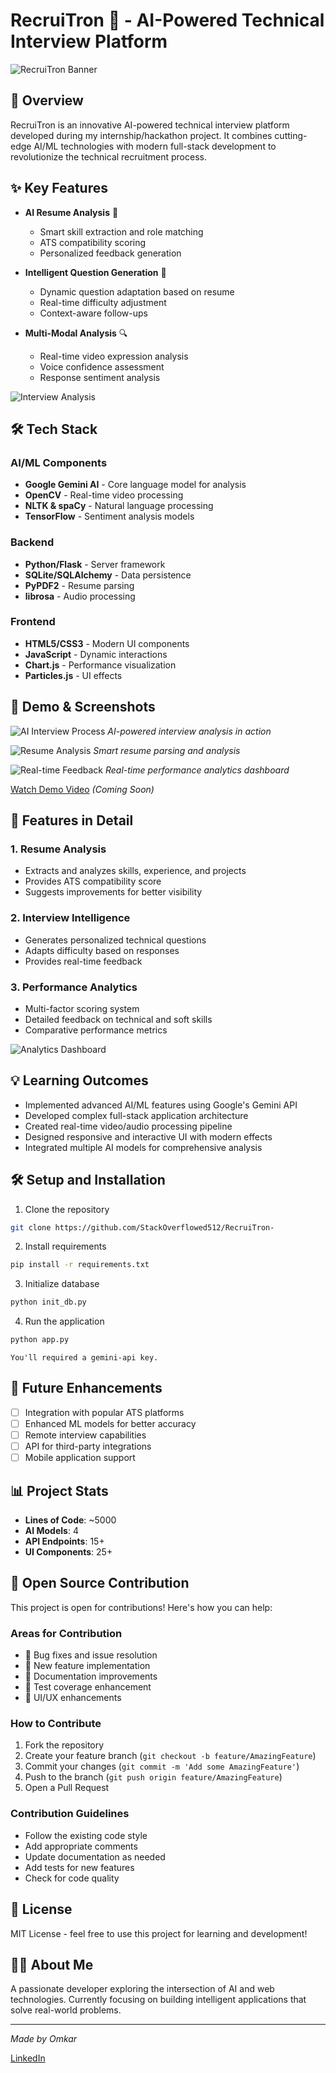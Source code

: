 # RecruiTron 🤖 - AI-Powered Technical Interview Platform

![RecruiTron Banner](https://images.unsplash.com/photo-1589254066213-a0c9dc853511?auto=format&fit=crop&q=80)

## 🌟 Overview

RecruiTron is an innovative AI-powered technical interview platform developed during my internship/hackathon project. It combines cutting-edge AI/ML technologies with modern full-stack development to revolutionize the technical recruitment process.

## ✨ Key Features

- **AI Resume Analysis** 📄
  - Smart skill extraction and role matching
  - ATS compatibility scoring
  - Personalized feedback generation
  
- **Intelligent Question Generation** 🎯
  - Dynamic question adaptation based on resume
  - Real-time difficulty adjustment
  - Context-aware follow-ups

- **Multi-Modal Analysis** 🔍
  - Real-time video expression analysis
  - Voice confidence assessment
  - Response sentiment analysis
  
![Interview Analysis](https://images.unsplash.com/photo-1517245386807-bb43f82c33c4?auto=format&fit=crop&q=80)

## 🛠️ Tech Stack

### AI/ML Components
- **Google Gemini AI** - Core language model for analysis
- **OpenCV** - Real-time video processing
- **NLTK & spaCy** - Natural language processing
- **TensorFlow** - Sentiment analysis models

### Backend
- **Python/Flask** - Server framework
- **SQLite/SQLAlchemy** - Data persistence
- **PyPDF2** - Resume parsing
- **librosa** - Audio processing

### Frontend
- **HTML5/CSS3** - Modern UI components
- **JavaScript** - Dynamic interactions
- **Chart.js** - Performance visualization
- **Particles.js** - UI effects

## 🎥 Demo & Screenshots

![AI Interview Process](https://images.unsplash.com/photo-1560472355-536de3962603?auto=format&fit=crop&q=80)
*AI-powered interview analysis in action*

![Resume Analysis](https://images.unsplash.com/photo-1616628188859-7a11abb6fcc9?auto=format&fit=crop&q=80)
*Smart resume parsing and analysis*

![Real-time Feedback](https://images.unsplash.com/photo-1553877522-43269d4ea984?auto=format&fit=crop&q=80)
*Real-time performance analytics dashboard*

[Watch Demo Video](#) *(Coming Soon)*

## 🚀 Features in Detail

### 1. Resume Analysis
- Extracts and analyzes skills, experience, and projects
- Provides ATS compatibility score
- Suggests improvements for better visibility

### 2. Interview Intelligence
- Generates personalized technical questions
- Adapts difficulty based on responses
- Provides real-time feedback

### 3. Performance Analytics
- Multi-factor scoring system
- Detailed feedback on technical and soft skills
- Comparative performance metrics

![Analytics Dashboard](https://images.unsplash.com/photo-1551288049-bebda4e38f71?auto=format&fit=crop&q=80)

## 💡 Learning Outcomes

- Implemented advanced AI/ML features using Google's Gemini API
- Developed complex full-stack application architecture
- Created real-time video/audio processing pipeline
- Designed responsive and interactive UI with modern effects
- Integrated multiple AI models for comprehensive analysis

## 🛠️ Setup and Installation

1. Clone the repository
```bash
git clone https://github.com/StackOverflowed512/RecruiTron-
```

2. Install requirements
```bash
pip install -r requirements.txt
```

3. Initialize database
```bash
python init_db.py
```

4. Run the application
```bash
python app.py
```

~~~
You'll required a gemini-api key.
~~~
## 🔮 Future Enhancements

- [ ] Integration with popular ATS platforms
- [ ] Enhanced ML models for better accuracy
- [ ] Remote interview capabilities
- [ ] API for third-party integrations
- [ ] Mobile application support

## 📊 Project Stats

- **Lines of Code**: ~5000
- **AI Models**: 4
- **API Endpoints**: 15+
- **UI Components**: 25+

## 🤝 Open Source Contribution

This project is open for contributions! Here's how you can help:

### Areas for Contribution
- 🎯 Bug fixes and issue resolution
- 🚀 New feature implementation
- 📝 Documentation improvements
- 🧪 Test coverage enhancement
- 🎨 UI/UX enhancements

### How to Contribute
1. Fork the repository
2. Create your feature branch (`git checkout -b feature/AmazingFeature`)
3. Commit your changes (`git commit -m 'Add some AmazingFeature'`)
4. Push to the branch (`git push origin feature/AmazingFeature`)
5. Open a Pull Request

### Contribution Guidelines
- Follow the existing code style
- Add appropriate comments
- Update documentation as needed
- Add tests for new features
- Check for code quality


## 📜 License

MIT License - feel free to use this project for learning and development!

## 🙋‍♂️ About Me

A passionate developer exploring the intersection of AI and web technologies. Currently focusing on building intelligent applications that solve real-world problems.

---
*Made by Omkar*

[LinkedIn](linkedin.com/in/omkar-mutyalwar)
